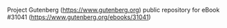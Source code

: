 Project Gutenberg (https://www.gutenberg.org) public repository for eBook #31041 (https://www.gutenberg.org/ebooks/31041)
